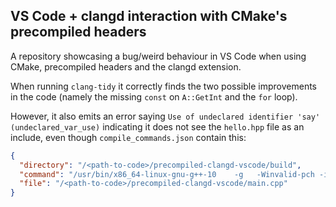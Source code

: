 ## VS Code + clangd interaction with CMake's precompiled headers
A repository showcasing a bug/weird behaviour in VS Code when using CMake, precompiled headers and the clangd extension.

When running `clang-tidy` it correctly finds the two possible improvements in the code (namely the missing `const` on `A::GetInt` and the `for` loop).

However, it also emits an error saying `Use of undeclared identifier 'say' (undeclared_var_use)` indicating it does not see the `hello.hpp` file as an include, even though `compile_commands.json` contain this:

```json
{
  "directory": "/<path-to-code>/precompiled-clangd-vscode/build",
  "command": "/usr/bin/x86_64-linux-gnu-g++-10    -g   -Winvalid-pch -include /<path-to-code>/precompiled-clangd-vscode/CMakeFiles/hello-world.dir/cmake_pch.hxx -o CMakeFiles/hello-world.dir/main.cpp.o -c /<path-to-code>/precompiled-clangd-vscode/main.cpp",
  "file": "/<path-to-code>/precompiled-clangd-vscode/main.cpp"
}
```

